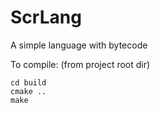 # ScrLang
A simple language with bytecode

To compile: (from project root dir)
```
cd build
cmake ..
make
```
